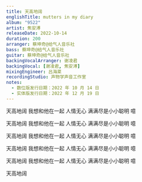 ```yaml
---
title: 天高地阔
englishTitle: mutters in my diary
album: "9522"
artist: 焦安溥
releaseDate: 2022-10-14
duration: 200
arranger: 蔡坤奇@给气人音乐社
bass: 蔡坤奇@给气人音乐社
guitar: 蔡坤奇@给气人音乐社
backingVocalArranger: 谢凌君
backingVocal: [谢凌君, 焦安溥]
mixingEngineer: 吕海棻
recordingStudio: 声物学声音工作室
notes:
  - 数位版发行日期：2022 年 10 月 14 日
  - 实体版发行日期：2022 年 12 月 19 日
---
```

天高地阔
我想和他在一起
人情无心
满满尽是小小聪明 噫

天高地阔
我想和他在一起
人情无心
满满尽是小小聪明 噫

天高地阔
我想和他在一起
人情无心
满满尽是小小聪明 噫

天高地阔
我想和他在一起
人情无心
满满尽是小小聪明 噫

天高地阔
我想和他在一起
人情无心
满满尽是小小聪明 噫

天高地阔